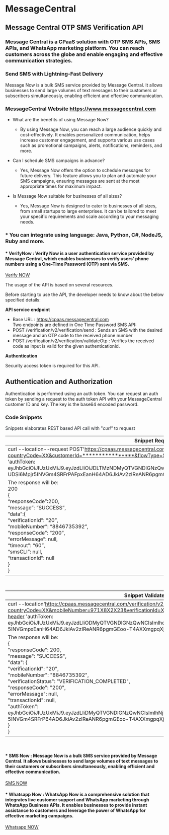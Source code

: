 # MessageCentral

## Message Central OTP SMS Verification API
### Message Central is a CPaaS solution with OTP SMS APIs, SMS APIs, and WhatsApp marketing platform. You can reach customers across the globe and enable engaging and effective communication strategies.


### Send SMS with Lightning-Fast Delivery

Message Now is a bulk SMS service provided by Message Central. It allows businesses to send large volumes of text messages to their customers or subscribers simultaneously, enabling efficient and effective communication.

### MessageCentral Website https://www.messagecentral.com

- What are the benefits of using Message Now?
	- By using Message Now, you can reach a large audience quickly and cost-effectively. It enables personalized communication, helps increase customer 			engagement, and supports various use cases such as promotional campaigns, alerts, notifications, reminders, and more.

- Can I schedule SMS campaigns in advance?
	- Yes, Message Now offers the option to schedule messages for future delivery. This feature allows you to plan and automate your SMS campaigns, ensuring messages are 	sent at the most appropriate times for maximum impact.

- Is Message Now suitable for businesses of all sizes?
	- Yes, Message Now is designed to cater to businesses of all sizes, from small startups to large enterprises. It can be tailored to meet your specific requirements 	and scale according to your messaging needs.


### * You can integrate using language: Java, Python, C#, NodeJS, Ruby and more.
	
#### * VerifyNow : Verify Now is a user authentication service provided by Message Central, which enables businesses to verify users' phone numbers using a One-Time Password (OTP) sent via SMS.
[Verify NOW](https://www.messagecentral.com/product/verify-now/overview-india)

The usage of the API is based on several resources.

Before starting to use the API, the developer needs to know about the below specified details:

**API service endpoint**

- Base URL : https://cpaas.messagecentral.com <br>
Two endpoints are defined in One Time Password SMS API: <br>
- POST /verification/v2/verification/send : Sends an SMS with the desired message and an OTP code to the received phone number
- POST /verification/v2/verification/validateOtp : Verifies the received code as input is valid for the given authenticationId.

**Authentication**

Security access token is required for this API.

## Authentication and Authorization

Authentication is performed using an auth token. You can request an auth token by sending a request to the auth token API with your MessageCentral customer ID and key. The key is the base64 encoded password.


### Code Snippets
<span class="colour" style="color:rgb(36, 41, 47)">Snippets elaborates REST based API call with "*curl"* to request  </span>

| Snippet Request Code                               | 
| ----------------------------------------------- |
| curl --location--request POST'https://cpaas.messagecentral.com/verification/v2/verification/send?countryCode=XX&customerId=****************&flowType=SMS&mobileNumber=971X8X2X23&otpLength=4'\--header 'authToken: eyJhbGciOiJIUzUxMiJ9.eyJzdLIiOiJDLTMzNDMyQTVGNDlGNzQwNCIsImlhdCI6MTY5NjMxNDQzNiwiZXhwIjoxNjk2OTE5MjM2fQ.<br>UDSi6Mpjr5INVGm4SRFrPAFpxEanH64AD6JkiAv2zIReANR6pgmGEoo-T4AXXmgpqXjP56NYh6mFvLQzI__uaA'  |
| The response will be: <br> 200 <br>   {  <br>“responseCode”:200,<br>  “message”: “SUCCESS”,  <br>“data”:{      <br>“verificationId”: “20”,    <br>“mobileNumber”: “8846735392”,      <br>“responseCode”: “200”,      <br>“errorMessage”: null,      <br> “timeout”: “60”,      <br>“smsCLI”: null,      <br>“transactionId”: null    <br>}<br>}
<br>

| Snippet Validate code  |
| ----------------------------------------------- |
| curl --location'https://cpaas.messagecentral.com/verification/v2/verification/validateOtp?countryCode=XX&mobileNumber=971X8X2X23&verificationId=XX&customerId=************&code=XXXX'\--header 'authToken: eyJhbGciOiJIUzUxMiJ9.eyJzdLIiODMyQTVGNDlGNzQwNCIsImlhdCIMxNDQzNiwiZXhwIjoxNjk2OTE5MjM2fQ.UDSi6Mpjr<br>5INVGmpxEanH64AD6JkiAv2zIReANR6pgmGEoo-T4AXXmgpqXjP56NYh6mFvLQzI__uaA'  |
| The response will be: <br> {  <br>"responseCode": 200,  <br>"message": "SUCCESS",  <br>"data": {    <br>"verificationId":   "20",      <br>"mobileNumber":   "8846735392",<br>"verificationStatus":   "VERIFICATION_COMPLETED",      <br>"responseCode":  "200",      <br>"errorMessage":   null,      <br>"transactionId":   null,      <br>"authToken": eyJhbGciOiJIUzUxMiJ9.eyJzdLIiDMyQTVGNDlGNzQwNCIsImlhNjMxNDQzNiwiZXhwIjoxNjk2OTE5MjM2fQ.UDSi6Mpjr<br>5INVGm4SRFrP64AD6JkiAv2zIReANR6pgmGEoo-T4AXXmgpqXjP56NYh6mFvLQzI__uaA<br>}<br>}

<br>

#### * SMS Now : Message Now is a bulk SMS service provided by Message Central. It allows businesses to send large volumes of text messages to their customers or subscribers simultaneously, enabling efficient and effective communication.
[SMS NOW](https://www.messagecentral.com/product/message-now/overview-india)

#### * Whatsapp Now : WhatsApp Now is a comprehensive solution that integrates live customer support and WhatsApp marketing through WhatsApp Business APIs. It enables businesses to provide instant assistance to customers and leverage the power of WhatsApp for effective marketing campaigns.
[Whatsapp NOW](https://www.messagecentral.com/product/whatsapp-now/overview-india)

